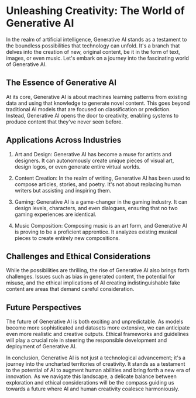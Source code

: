 # Unleashing Creativity: The World of Generative AI

In the realm of artificial intelligence, Generative AI stands as a testament to the boundless possibilities that technology can unfold. It's a branch that delves into the creation of new, original content, be it in the form of text, images, or even music. Let's embark on a journey into the fascinating world of Generative AI.

## The Essence of Generative AI

At its core, Generative AI is about machines learning patterns from existing data and using that knowledge to generate novel content. This goes beyond traditional AI models that are focused on classification or prediction. Instead, Generative AI opens the door to creativity, enabling systems to produce content that they've never seen before.

## Applications Across Industries

1. Art and Design: Generative AI has become a muse for artists and designers. It can autonomously create unique pieces of visual art, design logos, or even generate entire virtual worlds.

2. Content Creation: In the realm of writing, Generative AI has been used to compose articles, stories, and poetry. It's not about replacing human writers but assisting and inspiring them.

3. Gaming: Generative AI is a game-changer in the gaming industry. It can design levels, characters, and even dialogues, ensuring that no two gaming experiences are identical.

4. Music Composition: Composing music is an art form, and Generative AI is proving to be a proficient apprentice. It analyzes existing musical pieces to create entirely new compositions.

## Challenges and Ethical Considerations

While the possibilities are thrilling, the rise of Generative AI also brings forth challenges. Issues such as bias in generated content, the potential for misuse, and the ethical implications of AI creating indistinguishable fake content are areas that demand careful consideration.

## Future Perspectives

The future of Generative AI is both exciting and unpredictable. As models become more sophisticated and datasets more extensive, we can anticipate even more realistic and creative outputs. Ethical frameworks and guidelines will play a crucial role in steering the responsible development and deployment of Generative AI.

In conclusion, Generative AI is not just a technological advancement; it's a journey into the uncharted territories of creativity. It stands as a testament to the potential of AI to augment human abilities and bring forth a new era of innovation. As we navigate this landscape, a delicate balance between exploration and ethical considerations will be the compass guiding us towards a future where AI and human creativity coalesce harmoniously.